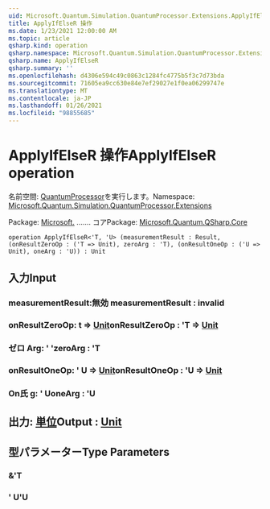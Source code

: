 ```yaml
---
uid: Microsoft.Quantum.Simulation.QuantumProcessor.Extensions.ApplyIfElseR
title: ApplyIfElseR 操作
ms.date: 1/23/2021 12:00:00 AM
ms.topic: article
qsharp.kind: operation
qsharp.namespace: Microsoft.Quantum.Simulation.QuantumProcessor.Extensions
qsharp.name: ApplyIfElseR
qsharp.summary: ''
ms.openlocfilehash: d4306e594c49c0863c1284fc4775b5f3c7d73bda
ms.sourcegitcommit: 71605ea9cc630e84e7ef29027e1f0ea06299747e
ms.translationtype: MT
ms.contentlocale: ja-JP
ms.lasthandoff: 01/26/2021
ms.locfileid: "98855685"
---
```

# <a name="applyifelser-operation"></a><span data-ttu-id="d51b4-102">ApplyIfElseR 操作</span><span class="sxs-lookup"><span data-stu-id="d51b4-102">ApplyIfElseR operation</span></span>

<span data-ttu-id="d51b4-103">名前空間: [QuantumProcessor](xref:Microsoft.Quantum.Simulation.QuantumProcessor.Extensions)を実行します。</span><span class="sxs-lookup"><span data-stu-id="d51b4-103">Namespace: [Microsoft.Quantum.Simulation.QuantumProcessor.Extensions](xref:Microsoft.Quantum.Simulation.QuantumProcessor.Extensions)</span></span>

<span data-ttu-id="d51b4-104">Package: [Microsoft.](https://nuget.org/packages/Microsoft.Quantum.QSharp.Core) ....... コア</span><span class="sxs-lookup"><span data-stu-id="d51b4-104">Package: [Microsoft.Quantum.QSharp.Core](https://nuget.org/packages/Microsoft.Quantum.QSharp.Core)</span></span>




```qsharp
operation ApplyIfElseR<'T, 'U> (measurementResult : Result, (onResultZeroOp : ('T => Unit), zeroArg : 'T), (onResultOneOp : ('U => Unit), oneArg : 'U)) : Unit
```


## <a name="input"></a><span data-ttu-id="d51b4-105">入力</span><span class="sxs-lookup"><span data-stu-id="d51b4-105">Input</span></span>

### <a name="measurementresult--__invalidresult__"></a><span data-ttu-id="d51b4-106">measurementResult:__無効 <Result>__</span><span class="sxs-lookup"><span data-stu-id="d51b4-106">measurementResult : __invalid<Result>__</span></span>




### <a name="onresultzeroop--t--unit"></a><span data-ttu-id="d51b4-107">onResultZeroOp: t => [Unit](xref:microsoft.quantum.lang-ref.unit)</span><span class="sxs-lookup"><span data-stu-id="d51b4-107">onResultZeroOp : 'T => [Unit](xref:microsoft.quantum.lang-ref.unit)</span></span> 




### <a name="zeroarg--t"></a><span data-ttu-id="d51b4-108">ゼロ Arg: ' '</span><span class="sxs-lookup"><span data-stu-id="d51b4-108">zeroArg : 'T</span></span>




### <a name="onresultoneop--u--unit"></a><span data-ttu-id="d51b4-109">onResultOneOp: ' U => [Unit](xref:microsoft.quantum.lang-ref.unit)</span><span class="sxs-lookup"><span data-stu-id="d51b4-109">onResultOneOp : 'U => [Unit](xref:microsoft.quantum.lang-ref.unit)</span></span> 




### <a name="onearg--u"></a><span data-ttu-id="d51b4-110">On氏 g: ' U</span><span class="sxs-lookup"><span data-stu-id="d51b4-110">oneArg : 'U</span></span>





## <a name="output--unit"></a><span data-ttu-id="d51b4-111">出力: [単位](xref:microsoft.quantum.lang-ref.unit)</span><span class="sxs-lookup"><span data-stu-id="d51b4-111">Output : [Unit](xref:microsoft.quantum.lang-ref.unit)</span></span>



## <a name="type-parameters"></a><span data-ttu-id="d51b4-112">型パラメーター</span><span class="sxs-lookup"><span data-stu-id="d51b4-112">Type Parameters</span></span>

### <a name="t"></a><span data-ttu-id="d51b4-113">&</span><span class="sxs-lookup"><span data-stu-id="d51b4-113">'T</span></span>


### <a name="u"></a><span data-ttu-id="d51b4-114">' U</span><span class="sxs-lookup"><span data-stu-id="d51b4-114">'U</span></span>


